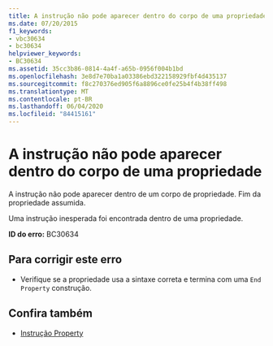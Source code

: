 ```yaml
---
title: A instrução não pode aparecer dentro do corpo de uma propriedade
ms.date: 07/20/2015
f1_keywords:
- vbc30634
- bc30634
helpviewer_keywords:
- BC30634
ms.assetid: 35cc3b86-0814-4a4f-a65b-0956f004b1bd
ms.openlocfilehash: 3e8d7e70ba1a03386ebd322158929fbf4d435137
ms.sourcegitcommit: f8c270376ed905f6a8896ce0fe25b4f4b38ff498
ms.translationtype: MT
ms.contentlocale: pt-BR
ms.lasthandoff: 06/04/2020
ms.locfileid: "84415161"
---
```

# <a name="statement-cannot-appear-within-a-property-body"></a>A instrução não pode aparecer dentro do corpo de uma propriedade
A instrução não pode aparecer dentro de um corpo de propriedade. Fim da propriedade assumida.  
  
 Uma instrução inesperada foi encontrada dentro de uma propriedade.  
  
 **ID do erro:** BC30634  
  
## <a name="to-correct-this-error"></a>Para corrigir este erro  
  
- Verifique se a propriedade usa a sintaxe correta e termina com uma `End Property` construção.  
  
## <a name="see-also"></a>Confira também

- [Instrução Property](../language-reference/statements/property-statement.md)
